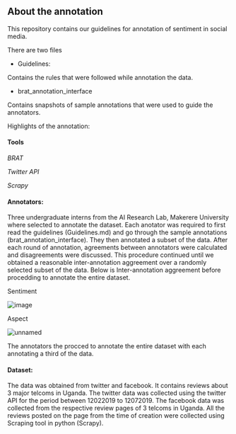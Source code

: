 ## About the annotation

This repository contains our guidelines for annotation of sentiment in social media.

There are two files
- Guidelines:

Contains the rules that were followed while annotation the data.

- brat_annotation_interface

Contains snapshots of sample annotations that were used to guide the annotators.

Highlights of the annotation:

#### Tools
_BRAT_

_Twitter API_

_Scrapy_

#### Annotators: 
Three undergraduate interns from the AI Research Lab, Makerere University where selected to annotate the dataset. Each anotator was required to first read the guidelines (Guidelines.md) and go through the sample annotations (brat_annotation_interface). They then annotated a subset of the data. After each round of annotation, agreements between annotators were calculated and disagreements were discussed. This procedure continued until we obtained a reasonable inter-annotation aggreement over a randomly selected subset of the data. Below is Inter-annotation aggreement before procedding to annotate the entire dataset.

Sentiment

![image](https://user-images.githubusercontent.com/43681553/61225893-26a01080-a72a-11e9-9332-8b5c73bddbd6.png)

Aspect

![unnamed](https://user-images.githubusercontent.com/43681553/61226114-8696b700-a72a-11e9-9d0f-bb4cc01e74fc.png)



The annotators the procced to annotate the entire dataset with each annotating a third of the data. 

#### Dataset:
The data was obtained from twitter and facebook. It contains reviews about 3 major telcoms in Uganda. The twitter data was collected using the twitter API for the period between 12022019 to 12072019. 
The facebook data was collected from the respective review pages of 3 telcoms in Uganda. All the reviews posted on the page from the time of creation were collected using Scraping tool in python (Scrapy).

